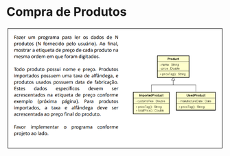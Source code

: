 # Compra de Produtos
<p align="center">
  <img src="image.png" alt="Enunciado do desafio">
</p>

# 
